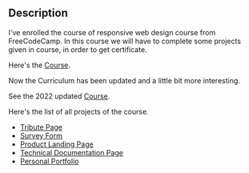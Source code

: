 ## Description

I've enrolled the course of responsive web design course from FreeCodeCamp. In this course we will have to complete some projects given in course, in order to get certificate.

Here's the [Course](https://www.freecodecamp.org/learn/responsive-web-design/).

Now the Curriculum has been updated and a little bit more interesting.

See the 2022 updated [Course](https://www.freecodecamp.org/learn/2022/responsive-web-design).

Here's the list of all projects of the course.
- [Tribute Page](https://mr-vabs.github.io/FreeCodeCamp/Tribute%20Page/index.html)
- [Survey Form](https://mr-vabs.github.io/FreeCodeCamp/Survey%20Form/index.htm)
- [Product Landing Page](https://mr-vabs.github.io/FreeCodeCamp/Product%20Landing%20Page/index.html)
- [Technical Documentation Page](https://mr-vabs.github.io/FreeCodeCamp/Technical%20Documentation%20Page/index.html)
- [Personal Portfolio](https://mr-vabs.github.io/FreeCodeCamp/Personal%20Portfolio/index.htm)
